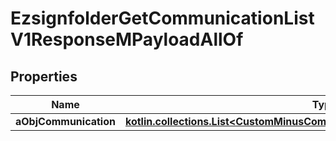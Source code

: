 
# EzsignfolderGetCommunicationListV1ResponseMPayloadAllOf

## Properties
Name | Type | Description | Notes
------------ | ------------- | ------------- | -------------
**aObjCommunication** | [**kotlin.collections.List&lt;CustomMinusCommunicationListElementMinusResponse&gt;**](CustomMinusCommunicationListElementMinusResponse.md) |  | 



